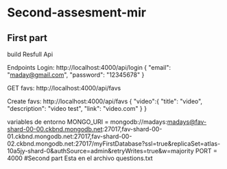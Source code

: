 # Second-assesment-mir
## First part
build Resfull Api

Endpoints
Login: http://localhost:4000/api/login
{
	"email": "maday@gmail.com",
	"password": "12345678"
}

GET favs: http://localhost:4000/api/favs

Create favs: http://localhost:4000/api/favs
{
	"video":{
		"title": "video",
		"description": "video test",
		"link": "video.com"
  }
}

variables de entorno
MONGO_URI = mongodb://madays:madays@fav-shard-00-00.ckbnd.mongodb.net:27017,fav-shard-00-01.ckbnd.mongodb.net:27017,fav-shard-00-02.ckbnd.mongodb.net:27017/myFirstDatabase?ssl=true&replicaSet=atlas-10a5jy-shard-0&authSource=admin&retryWrites=true&w=majority
PORT = 4000
#Second part 
Esta en el archivo questions.txt


